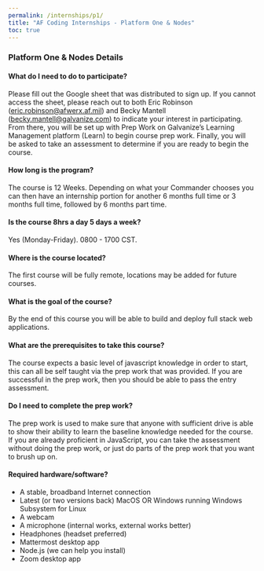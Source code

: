 ```yaml
---
permalink: /internships/p1/
title: "AF Coding Internships - Platform One & Nodes"
toc: true
---
```


### Platform One & Nodes Details
#### What do I need to do to participate?
Please fill out the Google sheet that was distributed to sign up. If you cannot access the sheet, please reach out to both Eric Robinson (eric.robinson@afwerx.af.mil) and Becky Mantell (becky.mantell@galvanize.com) to indicate your interest in participating. From there, you will be set up with Prep Work on Galvanize’s Learning Management platform (Learn) to begin course prep work. Finally, you will be asked to take an assessment to determine if you are ready to begin the course. 

#### How long is the program?
The course is 12 Weeks. Depending on what your Commander chooses you can then have an internship portion for another 6 months full time or 3 months full time, followed by 6 months part time.
 
#### Is the course 8hrs a day 5 days a week?
Yes (Monday-Friday). 0800 - 1700 CST.
 
#### Where is the course located? 
The first course will be fully remote, locations may be added for future courses. 
 
#### What is the goal of the course? 
By the end of this course you will be able to build and deploy full stack web applications.
 
#### What are the prerequisites to take this course? 
The course expects a basic level of javascript knowledge in order to start, this can all be self taught via the prep work that was provided. If you are successful in the prep work, then you should be able to pass the entry assessment.
 
#### Do I need to complete the prep work? 
The prep work is used to make sure that anyone with sufficient drive is able to show their ability to learn the baseline knowledge needed for the course. If you are already proficient in JavaScript, you can take the assessment without doing the prep work, or just do parts of the prep work that you want to brush up on.
 
#### Required hardware/software? 
* A stable, broadband Internet connection
* Latest (or two versions back) MacOS OR Windows running Windows Subsystem for Linux
* A webcam
* A microphone (internal works, external works better)
* Headphones (headset preferred)
* Mattermost desktop app
* Node.js (we can help you install)
* Zoom desktop app

